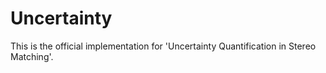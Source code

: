 # Uncertainty
This is the official implementation for 'Uncertainty Quantification in Stereo Matching'.
